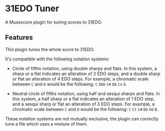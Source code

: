 # 31EDO Tuner
A  Musescore plugin for tuning scores to 31EDO.


## Features
This plugin tunes the whole score to 31EDO.

It's compatible with the following notation systems:

- Circle of fifths notation, using double sharps and flats.  In this system, a sharp or a flat indicates an alteration of 2 EDO steps, and a double sharp or flat an alteration of 4 EDO steps.  For example, a chromatic scale between <code>C</code> and <code>D</code> would be the following: <code>C</code> <code>Dbb</code> <code>C#</code> <code>Db</code> <code>Cx</code> <code>D</code>.

- Neutral circle of fifths notation, using half and sesqui sharps and flats.  In this system, a  half sharp or a flat indicates an alteration of 1 EDO step, and a sesqui sharp or flat an alteration of 3 EDO steps.  For example, a chromatic scale between <code>C</code> and <code>D</code> would be the following: <code>C</code> <code>Ct</code> <code>C#</code> <code>Db</code> <code>Dd</code> <code>D</code>.

These notation systems are not mutually exclusive, the plugin can correctly tune a file which uses a mixture of them.
